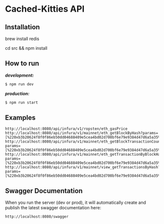 # Cached-Kitties API

## Installation

brew install redis

cd src && npm install

## How to run

***development:***
```bash
$ npm run dev
```

***production:***
```bash
$ npm run start
```

## Examples
```
http://localhost:8080/api/infura/v1/ropsten/eth_gasPrice
http://localhost:8080/api/infura/v1/mainnet/eth_getBlockByHash?params=[%220xb3b20624f8f0f86eb50dd04688409e5cea4bd02d700bf6e79e9384d47d6a5a35%22,false]
http://localhost:8080/api/infura/v1/mainnet/eth_getBlockTransactionCountByHash?params=[%220xb3b20624f8f0f86eb50dd04688409e5cea4bd02d700bf6e79e9384d47d6a5a35%22]
http://localhost:8080/api/infura/v1/mainnet/eth_getTransactionByBlockHashAndIndex?params=[%220xb3b20624f8f0f86eb50dd04688409e5cea4bd02d700bf6e79e9384d47d6a5a35%22,%220x0%22]
http://localhost:8080/api/infura/v1/mainnet/view_getTransactionsByHash?params=[%220xb3b20624f8f0f86eb50dd04688409e5cea4bd02d700bf6e79e9384d47d6a5a35%22]
```

## Swagger Documentation

When you run the server (dev or prod), it will automatically create and publish the latest swagger documentation here:

```
http://localhost:8080/swagger
```